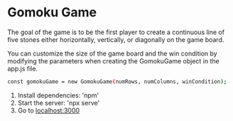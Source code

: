 # Gomoku Game

The goal of the game is to be the first player to create a continuous line of five stones either horizontally, vertically, or diagonally on the game board.

You can customize the size of the game board and the win condition by modifying the parameters when creating the GomokuGame object in the app.js file.

```bash
const gomokuGame = new GomokuGame(numRows, numColumns, winCondition);
```

1. Install dependencies: 'npm'
2. Start the server: 'npx serve'
3. Go to [localhost:3000](http://localhost:3000)
